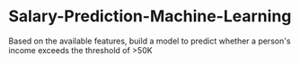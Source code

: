 # Salary-Prediction-Machine-Learning
Based on the available features, build a model to predict whether a person's income exceeds the threshold of >50K
